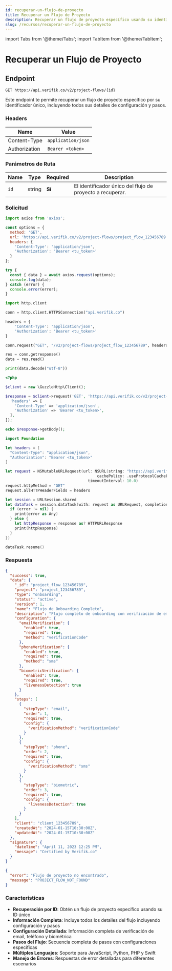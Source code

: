 ```yaml
---
id: recuperar-un-flujo-de-proyecto
title: Recuperar un Flujo de Proyecto
description: Recuperar un flujo de proyecto específico usando su identificador único
slug: /recursos/recuperar-un-flujo-de-proyecto
---
```


import Tabs from '@theme/Tabs';
import TabItem from '@theme/TabItem';

# Recuperar un Flujo de Proyecto

## Endpoint

```
GET https://api.verifik.co/v2/project-flows/{id}
```

Este endpoint te permite recuperar un flujo de proyecto específico por su identificador único, incluyendo todos sus detalles de configuración y pasos.

### Headers

| Name          | Value              |
| ------------- | ------------------ |
| Content-Type  | `application/json` |
| Authorization | `Bearer <token>`   |

### Parámetros de Ruta

| Name | Type   | Required | Description                                                      |
| ---- | ------ | -------- | ---------------------------------------------------------------- |
| `id` | string | **Sí**   | El identificador único del flujo de proyecto a recuperar.       |

### Solicitud

<Tabs>
  <TabItem value="javascript" label="JavaScript">

```javascript
import axios from 'axios';

const options = {
  method: 'GET',
  url: 'https://api.verifik.co/v2/project-flows/project_flow_123456789',
  headers: {
    'Content-Type': 'application/json',
    'Authorization': 'Bearer <tu_token>'
  }
};

try {
  const { data } = await axios.request(options);
  console.log(data);
} catch (error) {
  console.error(error);
}
```

  </TabItem>
  <TabItem value="python" label="Python">

```python
import http.client

conn = http.client.HTTPSConnection("api.verifik.co")

headers = {
    'Content-Type': 'application/json',
    'Authorization': 'Bearer <tu_token>'
}

conn.request("GET", "/v2/project-flows/project_flow_123456789", headers=headers)

res = conn.getresponse()
data = res.read()

print(data.decode("utf-8"))
```

  </TabItem>
  <TabItem value="php" label="PHP">

```php
<?php

$client = new \GuzzleHttp\Client();

$response = $client->request('GET', 'https://api.verifik.co/v2/project-flows/project_flow_123456789', [
  'headers' => [
    'Content-Type' => 'application/json',
    'Authorization' => 'Bearer <tu_token>',
  ],
]);

echo $response->getBody();
```

  </TabItem>
  <TabItem value="swift" label="Swift">

```swift
import Foundation

let headers = [
  "Content-Type": "application/json",
  "Authorization": "Bearer <tu_token>"
]

let request = NSMutableURLRequest(url: NSURL(string: "https://api.verifik.co/v2/project-flows/project_flow_123456789")! as URL,
                                        cachePolicy: .useProtocolCachePolicy,
                                    timeoutInterval: 10.0)
request.httpMethod = "GET"
request.allHTTPHeaderFields = headers

let session = URLSession.shared
let dataTask = session.dataTask(with: request as URLRequest, completionHandler: { (data, response, error) -> Void in
  if (error != nil) {
    print(error as Any)
  } else {
    let httpResponse = response as? HTTPURLResponse
    print(httpResponse)
  }
})

dataTask.resume()
```

  </TabItem>
</Tabs>

### Respuesta

<Tabs>
  <TabItem value="200" label="200">

```json
{
  "success": true,
  "data": {
    "_id": "project_flow_123456789",
    "project": "project_123456789",
    "type": "onboarding",
    "status": "active",
    "version": 1,
    "name": "Flujo de Onboarding Completo",
    "description": "Flujo completo de onboarding con verificación de email, teléfono y biométrica",
    "configuration": {
      "emailVerification": {
        "enabled": true,
        "required": true,
        "method": "verificationCode"
      },
      "phoneVerification": {
        "enabled": true,
        "required": true,
        "method": "sms"
      },
      "biometricVerification": {
        "enabled": true,
        "required": true,
        "livenessDetection": true
      }
    },
    "steps": [
      {
        "stepType": "email",
        "order": 1,
        "required": true,
        "config": {
          "verificationMethod": "verificationCode"
        }
      },
      {
        "stepType": "phone",
        "order": 2,
        "required": true,
        "config": {
          "verificationMethod": "sms"
        }
      },
      {
        "stepType": "biometric",
        "order": 3,
        "required": true,
        "config": {
          "livenessDetection": true
        }
      }
    ],
    "client": "client_123456789",
    "createdAt": "2024-01-15T10:30:00Z",
    "updatedAt": "2024-01-15T10:30:00Z"
  },
  "signature": {
    "dateTime": "April 11, 2023 12:25 PM",
    "message": "Certified by Verifik.co"
  }
}
```

  </TabItem>
  <TabItem value="404" label="404">

```json
{
  "error": "Flujo de proyecto no encontrado",
  "message": "PROJECT_FLOW_NOT_FOUND"
}
```

  </TabItem>
</Tabs>

### Características

- **Recuperación por ID**: Obtén un flujo de proyecto específico usando su ID único
- **Información Completa**: Incluye todos los detalles del flujo incluyendo configuración y pasos
- **Configuración Detallada**: Información completa de verificación de email, teléfono y biométrica
- **Pasos del Flujo**: Secuencia completa de pasos con configuraciones específicas
- **Múltiples Lenguajes**: Soporte para JavaScript, Python, PHP y Swift
- **Manejo de Errores**: Respuestas de error detalladas para diferentes escenarios

